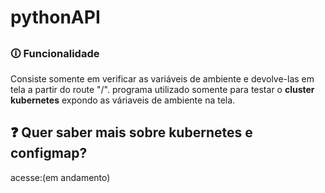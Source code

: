 <h1>pythonAPI</h1>

## <h3>🛈 Funcionalidade</h3>
Consiste somente em verificar as variáveis de ambiente e devolve-las em tela a partir do route "/".
programa utilizado somente para testar o **cluster kubernetes** expondo as váriaveis de ambiente na tela.

## ❓ Quer saber mais sobre kubernetes e configmap?
acesse:(em andamento)


